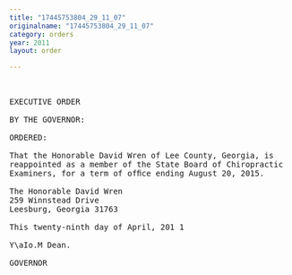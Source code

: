 ```yaml
---
title: "17445753804_29_11_07"
originalname: "17445753804_29_11_07"
category: orders
year: 2011
layout: order

---
```

<pre>
 

EXECUTIVE ORDER

BY THE GOVERNOR:

ORDERED:

That the Honorable David Wren of Lee County, Georgia, is
reappointed as a member of the State Board of Chiropractic
Examiners, for a term of ofﬁce ending August 20, 2015.

The Honorable David Wren
259 Winnstead Drive
Leesburg, Georgia 31763

This twenty-ninth day of April, 201 1

Y\aIo.M Dean.

GOVERNOR

</pre>
